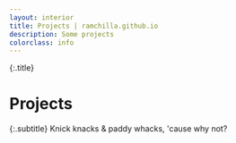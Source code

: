 ```yaml
---
layout: interior
title: Projects | ramchilla.github.io
description: Some projects
colorclass: info
---
```

{:.title}
# Projects

{:.subtitle}
Knick knacks &amp; paddy whacks, 'cause why not?
